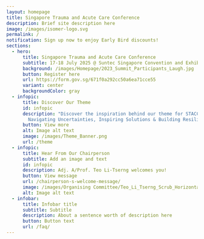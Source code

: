 ```yaml
---
layout: homepage
title: Singapore Trauma and Acute Care Conference
description: Brief site description here
image: /images/isomer-logo.svg
permalink: /
notification: Sign up now to enjoy Early Bird discounts!
sections:
  - hero:
      title: Singapore Trauma and Acute Care Conference
      subtitle: 17-18 July 2025 @ Suntec Singapore Convention and Exhibition Centre
      background: /images/Homepage/2023_Summit_Participants_Laugh.jpg
      button: Register here
      url: https://form.gov.sg/671f0a292cc50a6ea71cce55
      variant: center
      backgroundColor: gray
  - infopic:
      title: Discover Our Theme
      id: infopic
      description: "Discover the inspiration behind our theme for STACC 2025:
        Navigating Uncertainties, Inspiring Solutions & Building Resilience"
      button: View more
      alt: Image alt text
      image: /images/Theme_Banner.png
      url: /theme
  - infopic:
      title: Hear From Our Chairperson
      subtitle: Add an image and text
      id: infopic
      description: Adj. A/Prof. Teo Li-Tserng welcomes you!
      button: View message
      url: /chairperson-s-welcome-message/
      image: /images/Organising Committee/Teo_Li_Tserng_Scrub_Horizontal.jpg
      alt: Image alt text
  - infobar:
      title: Infobar title
      subtitle: Subtitle
      description: About a sentence worth of description here
      button: Button text
      url: /faq/
---
```

